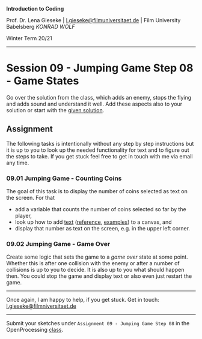 **Introduction to Coding** 

Prof. Dr. Lena Gieseke | l.gieseke@filmuniversitaet.de | Film University Babelsberg *KONRAD WOLF*

Winter Term 20/21

---

# Session 09 - Jumping Game Step 08 - Game States

Go over the solution from the class, which adds an enemy, stops the flying and adds sound and understand it well. Add these aspects also to your solution or start with the [given solution](https://www.openprocessing.org/sketch/1066944).

## Assignment

The following tasks is intentionally without any step by step instructions but it is up to you to look up the needed functionality for text and to figure out the steps to take. If you get stuck feel free to get in touch with me via email any time.

### 09.01 Jumping Game - Counting Coins

The goal of this task is to display the number of coins selected as text on the screen. For that

* add a variable that counts the number of coins selected so far by the player,
* look up how to add [text](https://p5js.org/reference/#/p5/text) ([reference](https://p5js.org/reference/#group-Typography), [examples](https://p5js.org/examples/)) to a canvas, and
* display that number as text on the screen, e.g. in the upper left corner.

### 09.02 Jumping Game - Game Over

Create some logic that sets the game to a *game over* state at some point. Whether this is after one collision with the enemy or after a number of collisions is up to you to decide. It is also up to you what should happen then. You could stop the game and display text or also even just restart the game.

---

Once again, I am happy to help, if you get stuck. Get in touch: l.gieseke@filmniversitaet.de

---

Submit your sketches under `Assignment 09 - Jumping Game Step 08` in the OpenProcessing [class](https://www.openprocessing.org/class/64768).



